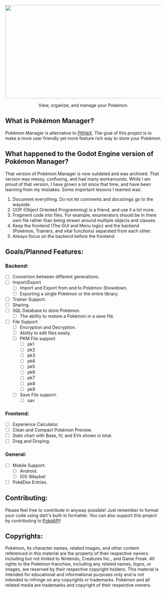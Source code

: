 <p align="center">
  <img src="https://github.com/DrRetro2033/Pokemon-Manager/assets/86109384/1940527b-ad54-46b6-a371-ed560df0df4f" width="600" height="300" border="0"/>
</p>
<p align="center"> View, organize, and manage your Pokémon. </p>

What is Pokémon Manager?
-
Pokémon Manager is alternative to [PKHeX](https://github.com/kwsch/PKHeX). The goal of this project is to make a more user friendly yet more feature rich way to store your Pokémon. 

What happened to the Godot Engine version of Pokémon Manager?
-
That version of Pokémon Manager is now outdated and was archived. That version was messy, confusing, and had many workarounds. While I am proud of that version, I have grown a lot since that time, and have been learning from my mistakes. Some important lessons I learned was:

1. Document everything. Do not let comments and docstrings go to the wayside.
2. OOP (Object Oriented Programming) is a friend, and use it a lot more.
3. Fragment code into files. For example, enumerators should be in there own file rather than being strewn around multiple objects and classes.
4. Keep the frontend (The GUI and Menu logic) and the backend (Pokémon, Trainers, and vital functions) separated from each other. 
5. Always focus on the backend before the frontend.
## Goals/Planned Features:
### Backend:
 - [ ] Convertion between different generations.
 - [ ] Import/Export
    - [ ] Import and Export from and to Pokémon Showdown.
    - [ ] Exporting a single Pokémon or the entire library.
 - [ ] Trainer Support.
 - [ ] Sharing.
 - [ ] SQL Database to store Pokémon.
    - [ ] The ability to restore a Pokémon in a save file.
 - [ ] File Support.
    - [ ] Encryption and Decryption.
    - [ ] Ability to edit files easily.
    - [ ] PKM File support.
        - [ ] pk1
        - [ ] pk2
        - [ ] pk3
        - [ ] pk4
        - [ ] pk5
        - [ ] pk6
        - [ ] pk7
        - [ ] pk8
        - [ ] pk9
    - [ ] Save File support.
        - [ ] sav
### Frontend:
 - [ ] Experience Calculator.
 - [ ] Clean and Compact Pokémon Preview.
 - [ ] Stats chart with Base, IV, and EVs shown in total.
 - [ ] Drag and Droping.

### General:
 - [ ] Mobile Support:
    - [ ] Android.
    - [ ] IOS (Maybe)
 - [ ] PokéDex Entries.

## Contributing:
Please feel free to contribute in anyway possible! Just remember to format your code using dart's built-in formatter. You can also support this project by contributing to [PokéAPI](https://github.com/PokeAPI/pokeapi)!

## Copyrights:
Pokémon, its character names, related images, and other content referenced in this material are the property of their respective owners including but not limited to Nintendo, Creatures Inc., and Game Freak. All rights to the Pokémon franchise, including any related names, logos, or images, are reserved by their respective copyright holders. This material is intended for educational and informational purposes only and is not intended to infringe on any copyrights or trademarks. Pokémon and all related media are trademarks and copyright of their respective owners.